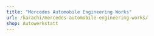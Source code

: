 ```yaml
---
title: "Mercedes Automobile Engineering Works"
url: /karachi/mercedes-automobile-engineering-works/
shop: Autowerkstatt
---
```

